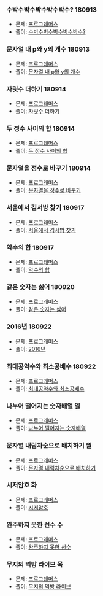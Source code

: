### 수박수박수박수박수박수? 180913
- 문제: [프로그래머스](https://programmers.co.kr/learn/courses/30/lessons/12922)
- 풀이: [수박수박수박수박수박수?](https://gist.github.com/developersoom/940febbf354650982fe376374d6011e5)

### 문자열 내 p와 y의 개수 180913
- 문제: [프로그래머스](https://programmers.co.kr/learn/courses/30/lessons/12916)
- 풀이: [문자열 내 p와 y의 개수](https://gist.github.com/developersoom/b5d3c5a9985427b07d16c7703ae167da)

### 자릿수 더하기 180914
- 문제: [프로그래머스](https://programmers.co.kr/learn/courses/30/lessons/12931?language=javascript)
- 풀이: [자릿수 더하기](https://gist.github.com/developersoom/5b30161544d09a3d478efc8bc8e9ac2b)

### 두 정수 사이의 합 180914
- 문제: [프로그래머스](https://programmers.co.kr/learn/courses/30/lessons/12912?language=javascript)
- 풀이: [두 정수 사이의 합](https://gist.github.com/developersoom/a84ba0d4192b404cfd2e454f728f01ba)

### 문자열을 정수로 바꾸기 180914
- 문제: [프로그래머스](https://programmers.co.kr/learn/courses/30/lessons/12925)
- 풀이: [문자열을 정수로 바꾸기](https://gist.github.com/developersoom/de556d8ef577a5d98c247293d2ecdf80)

### 서울에서 김서방 찾기 180917
- 문제: [프로그래머스](https://programmers.co.kr/learn/courses/30/lessons/12919)
- 풀이: [서울에서 김서방 찾기](https://gist.github.com/developersoom/f4e044ba32ca3dd35cb086441493e3a4)

### 약수의 합 180917
- 문제: [프로그래머스](https://programmers.co.kr/learn/courses/30/lessons/12928?language=javascript)
- 풀이: [약수의 합](https://gist.github.com/developersoom/f717ecd4e753e86ffc649b1db3a63ad1)

### 같은 숫자는 싫어 180920
- 문제: [프로그래머스](https://programmers.co.kr/learn/courses/30/lessons/12906)
- 풀이: [같은 숫자는 싫어](https://gist.github.com/developersoom/3944febcfeb8509aa906af5b308a3e6f)

### 2016년 180922
- 문제: [프로그래머스](https://programmers.co.kr/learn/courses/30/lessons/12901?language=javascript)
- 풀이: [2016년](https://gist.github.com/developersoom/b5fabbd75d15c56be943077747edbd3f)

### 최대공약수와 최소공배수 180922
- 문제: [프로그래머스](https://programmers.co.kr/learn/courses/30/lessons/12940?language=javascript)
- 풀이: [최대공약수와 최소공배수](https://gist.github.com/developersoom/40c8a776b029cafffadca035eaeacc25)

### 나누어 떨어지는 숫자배열 일
- 문제: [프로그래머스](https://programmers.co.kr/learn/courses/30/lessons/12910?language=javascript)
- 풀이: [나누어 떨어지는 숫자배열]()

### 문자열 내림차순으로 배치하기 월 
- 문제: [프로그래머스](https://programmers.co.kr/learn/courses/30/lessons/12917?language=javascript)
- 풀이: [문자열 내림차순으로 배치하기]()

### 시저암호 화
- 문제: [프로그래머스](https://programmers.co.kr/learn/courses/30/lessons/12926?language=javascript)
- 풀이: [시저암호]()

### 완주하지 못한 선수 수
- 문제: [프로그래머스](https://programmers.co.kr/learn/courses/30/lessons/42576)
- 풀이: [완주하지 못한 선수]()

### 무지의 먹방 라이브 목 
- 문제: [프로그래머스](https://programmers.co.kr/learn/courses/30/lessons/42891?language=javascript)
- 풀이: [무지의 먹방 라이브]()